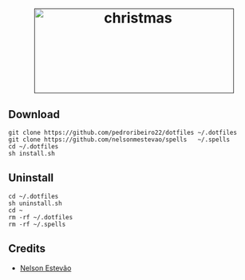 
<h1 align="center">
  <a target="_blank" href="">
    <img src="https://www.qualitycompass.com/css/images/haskell-logo-with-name.png" alt="christmas" height="170px" width="400px">
  </a>
</h1>

## Download
```shell
git clone https://github.com/pedroribeiro22/dotfiles ~/.dotfiles
git clone https://github.com/nelsonmestevao/spells   ~/.spells
cd ~/.dotfiles
sh install.sh
```

## Uninstall

```shell
cd ~/.dotfiles
sh uninstall.sh
cd ~
rm -rf ~/.dotfiles
rm -rf ~/.spells
```

## Credits
* [Nelson Estevão](https://github.com/nelsonmestevao)